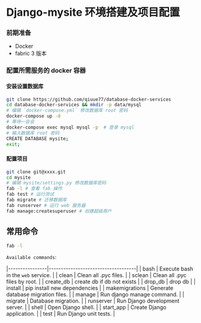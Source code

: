 # Django-mysite 环境搭建及项目配置

### 前期准备

* Docker
* fabric 3 版本

### 配置所需服务的 docker 容器

#### 安装设置数据库

```bash
git clone https://github.com/qiuue77/database-docker-services
cd database-docker-services && mkdir -p data/mysql
# 编辑 `docker-compose.yml` 修改数据库 root 密码
docker-compose up -d
# 等待一会会
docker-compose exec mysql mysql -p  # 登录 mysql
# 输入数据库 root 密码
CREATE DATABASE mysite;
exit;
```

#### 配置项目

```bash
git clone git@xxxx.git
cd mysite
# 编辑 mysite/settings.py 修改数据库密码
fab -l # 查看 fab 操作
fab test # 运行测试
fab migrate # 迁移数据库
fab runserver # 运行 web 服务器
fab manage:createsuperuser # 创建超级用户
```

## 常用命令

```bash
fab -l
```

`Available commands`:

|----------------|------------------------------------|
| bash           | Execute bash in the `web` service. |
| clean          | Clean all .pyc files.              |
| sclean         | Clean all .pyc files by root.      |
| create_db      | create db if db not exists         |
| drop_db        | drop db                            |
| install        | pip install new dependencies       |
| makemigrations | Generate database migration files. |
| manage         | Run django manage command.         |
| migrate        | Database migration.                |
| runserver      | Run Django development server.     |
| shell          | Open Django shell.                 |
| start_app      | Create Django application.         |
| test           | Run Django unit tests.             |
